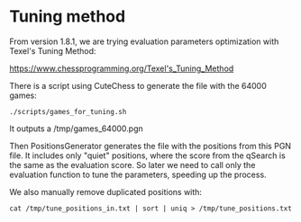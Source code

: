 Tuning method
=============

From version 1.8.1, we are trying evaluation parameters optimization with Texel's Tuning Method:

https://www.chessprogramming.org/Texel's_Tuning_Method

There is a script using CuteChess to generate the file with the 64000 games:

```
./scripts/games_for_tuning.sh
```

It outputs a /tmp/games_64000.pgn

Then PositionsGenerator generates the file with the positions from this PGN file.
It includes only "quiet" positions, where the score from the qSearch is the same as the evaluation score.
So later we need to call only the evaluation function to tune the parameters, speeding up the process.

We also manually remove duplicated positions with:

```
cat /tmp/tune_positions_in.txt | sort | uniq > /tmp/tune_positions.txt
```
